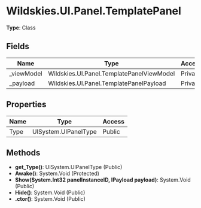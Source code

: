 ﻿# Wildskies.UI.Panel.TemplatePanel

**Type**: Class

## Fields

| Name | Type | Access |
|------|------|--------|
| _viewModel | Wildskies.UI.Panel.TemplatePanelViewModel | Private |
| _payload | Wildskies.UI.Panel.TemplatePanelPayload | Private |

## Properties

| Name | Type | Access |
|------|------|--------|
| Type | UISystem.UIPanelType | Public |

## Methods

- **get_Type()**: UISystem.UIPanelType (Public)
- **Awake()**: System.Void (Protected)
- **Show(System.Int32 panelInstanceID, IPayload payload)**: System.Void (Public)
- **Hide()**: System.Void (Public)
- **.ctor()**: System.Void (Public)

